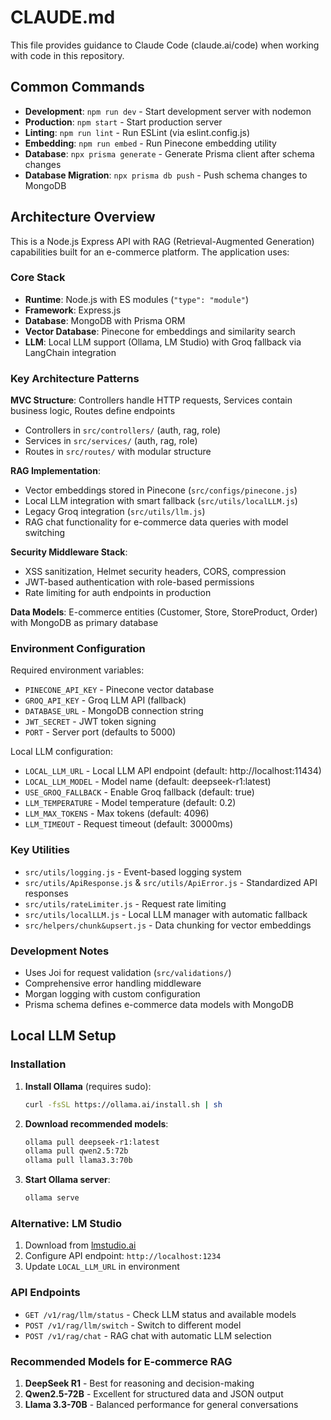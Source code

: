 # CLAUDE.md

This file provides guidance to Claude Code (claude.ai/code) when working with code in this repository.

## Common Commands

- **Development**: `npm run dev` - Start development server with nodemon
- **Production**: `npm start` - Start production server
- **Linting**: `npm run lint` - Run ESLint (via eslint.config.js)
- **Embedding**: `npm run embed` - Run Pinecone embedding utility
- **Database**: `npx prisma generate` - Generate Prisma client after schema changes
- **Database Migration**: `npx prisma db push` - Push schema changes to MongoDB

## Architecture Overview

This is a Node.js Express API with RAG (Retrieval-Augmented Generation) capabilities built for an e-commerce platform. The application uses:

### Core Stack
- **Runtime**: Node.js with ES modules (`"type": "module"`)
- **Framework**: Express.js
- **Database**: MongoDB with Prisma ORM
- **Vector Database**: Pinecone for embeddings and similarity search
- **LLM**: Local LLM support (Ollama, LM Studio) with Groq fallback via LangChain integration

### Key Architecture Patterns

**MVC Structure**: Controllers handle HTTP requests, Services contain business logic, Routes define endpoints
- Controllers in `src/controllers/` (auth, rag, role)
- Services in `src/services/` (auth, rag, role) 
- Routes in `src/routes/` with modular structure

**RAG Implementation**: 
- Vector embeddings stored in Pinecone (`src/configs/pinecone.js`)
- Local LLM integration with smart fallback (`src/utils/localLLM.js`)
- Legacy Groq integration (`src/utils/llm.js`)
- RAG chat functionality for e-commerce data queries with model switching

**Security Middleware Stack**:
- XSS sanitization, Helmet security headers, CORS, compression
- JWT-based authentication with role-based permissions
- Rate limiting for auth endpoints in production

**Data Models**: E-commerce entities (Customer, Store, StoreProduct, Order) with MongoDB as primary database

### Environment Configuration
Required environment variables:
- `PINECONE_API_KEY` - Pinecone vector database
- `GROQ_API_KEY` - Groq LLM API (fallback)
- `DATABASE_URL` - MongoDB connection string
- `JWT_SECRET` - JWT token signing
- `PORT` - Server port (defaults to 5000)

Local LLM configuration:
- `LOCAL_LLM_URL` - Local LLM API endpoint (default: http://localhost:11434)
- `LOCAL_LLM_MODEL` - Model name (default: deepseek-r1:latest)
- `USE_GROQ_FALLBACK` - Enable Groq fallback (default: true)
- `LLM_TEMPERATURE` - Model temperature (default: 0.2)
- `LLM_MAX_TOKENS` - Max tokens (default: 4096)
- `LLM_TIMEOUT` - Request timeout (default: 30000ms)

### Key Utilities
- `src/utils/logging.js` - Event-based logging system
- `src/utils/ApiResponse.js` & `src/utils/ApiError.js` - Standardized API responses
- `src/utils/rateLimiter.js` - Request rate limiting
- `src/utils/localLLM.js` - Local LLM manager with automatic fallback
- `src/helpers/chunk&upsert.js` - Data chunking for vector embeddings

### Development Notes
- Uses Joi for request validation (`src/validations/`)
- Comprehensive error handling middleware
- Morgan logging with custom configuration
- Prisma schema defines e-commerce data models with MongoDB

## Local LLM Setup

### Installation
1. **Install Ollama** (requires sudo):
   ```bash
   curl -fsSL https://ollama.ai/install.sh | sh
   ```

2. **Download recommended models**:
   ```bash
   ollama pull deepseek-r1:latest
   ollama pull qwen2.5:72b
   ollama pull llama3.3:70b
   ```

3. **Start Ollama server**:
   ```bash
   ollama serve
   ```

### Alternative: LM Studio
1. Download from [lmstudio.ai](https://lmstudio.ai/)
2. Configure API endpoint: `http://localhost:1234`
3. Update `LOCAL_LLM_URL` in environment

### API Endpoints
- `GET /v1/rag/llm/status` - Check LLM status and available models
- `POST /v1/rag/llm/switch` - Switch to different model
- `POST /v1/rag/chat` - RAG chat with automatic LLM selection

### Recommended Models for E-commerce RAG
1. **DeepSeek R1** - Best for reasoning and decision-making
2. **Qwen2.5-72B** - Excellent for structured data and JSON output
3. **Llama 3.3-70B** - Balanced performance for general conversations